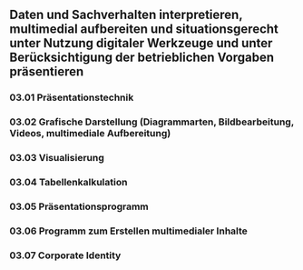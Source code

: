 ## Daten und Sachverhalten interpretieren, multimedial aufbereiten und situationsgerecht unter Nutzung digitaler Werkzeuge und unter Berücksichtigung der betrieblichen Vorgaben präsentieren

### 03.01 Präsentationstechnik
### 03.02 Grafische Darstellung (Diagrammarten, Bildbearbeitung, Videos, multimediale Aufbereitung)
### 03.03 Visualisierung
### 03.04 Tabellenkalkulation
### 03.05 Präsentationsprogramm
### 03.06 Programm zum Erstellen multimedialer Inhalte
### 03.07 Corporate Identity
